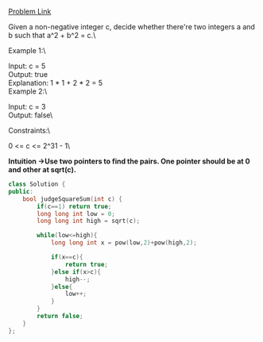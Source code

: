 [Problem Link](https://leetcode.com/problems/sum-of-square-numbers/description/?envType=daily-question&envId=2024-06-17)<br>

Given a non-negative integer c, decide whether there're two integers a and b such that a^2 + b^2 = c.\

 

Example 1:\

Input: c = 5\
Output: true\
Explanation: 1 * 1 + 2 * 2 = 5\
Example 2:\

Input: c = 3\
Output: false\
 

Constraints:\

0 <= c <= 2^31 - 1\

__Intuition ->Use two pointers to find the pairs. One pointer should be at 0 and other at sqrt(c).__

```C++
class Solution {
public:
    bool judgeSquareSum(int c) {
        if(c==1) return true;
        long long int low = 0;
        long long int high = sqrt(c);

        while(low<=high){
            long long int x = pow(low,2)+pow(high,2);

            if(x==c){
                return true;
            }else if(x>c){
                high--;
            }else{
                low++;
            }
        }
        return false;
    }
};
```
